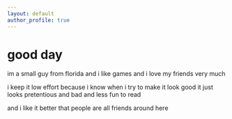 ```yaml
---
layout: default
author_profile: true
---
```


# good day

im a small guy from florida and i like games and i love my friends very much

i keep it low effort because i know when i try to make it look good it just looks pretentious and bad and less fun to read

and i like it better that people are all friends around here
